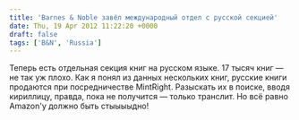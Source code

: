 ```yaml
---
title: 'Barnes & Noble завёл международный отдел с русской секцией'
date: Thu, 19 Apr 2012 11:22:20 +0000
draft: false
tags: ['B&N', 'Russia']
---
```


Теперь есть отдельная секция книг на русском языке. 17 тысяч книг — не так уж плохо. Как я понял из данных нескольких книг, русские книги продаются при посредничестве MintRight. Разыскать их в поиске, вводя кириллицу, правда, пока не получится — только транслит. Но всё равно Amazon'у должно быть стыыыыдно!